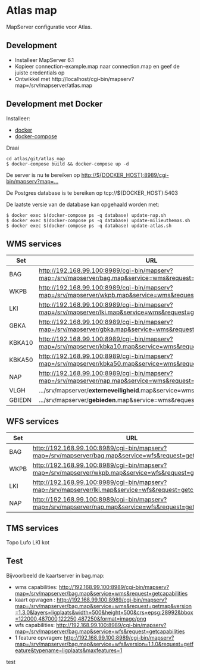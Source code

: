 Atlas map
=========

MapServer configuratie voor Atlas.


Development
-----------

* Installeer MapServer 6.1
* Kopieer connection-example.map naar connection.map en geef de juiste credentials op
* Ontwikkel met http://localhost/cgi-bin/mapserv?map=/srv/mapserver/atlas.map


Development met Docker
----------------------

Installeer:

* [docker](https://docs.docker.com/index.html)
* [docker-compose](https://docs.docker.com/compose/install/)

Draai

    cd atlas/git/atlas_map
	$ docker-compose build && docker-compose up -d

De server is nu te bereiken op <http://${DOCKER_HOST}:8989/cgi-bin/mapserv?map=...>

De Postgres database is te bereiken op tcp://${DOCKER_HOST}:5403

De laatste versie van de database kan opgehaald worden met:

	$ docker exec $(docker-compose ps -q database) update-nap.sh
	$ docker exec $(docker-compose ps -q database) update-milieuthemas.sh
	$ docker exec $(docker-compose ps -q database) update-atlas.sh 
	
WMS services
------------

| Set    | URL                                                                                                            |
| ------ | ---------------------------------------------------------------------------------------------------------------|
| BAG    | http://192.168.99.100:8989/cgi-bin/mapserv?map=/srv/mapserver/bag.map&service=wms&request=getcapabilities      |
| WKPB   | http://192.168.99.100:8989/cgi-bin/mapserv?map=/srv/mapserver/wkpb.map&service=wms&request=getcapabilities     |
| LKI    | http://192.168.99.100:8989/cgi-bin/mapserv?map=/srv/mapserver/lki.map&service=wms&request=getcapabilities      |
| GBKA   | http://192.168.99.100:8989/cgi-bin/mapserv?map=/srv/mapserver/gbka.map&service=wms&request=getcapabilities     |
| KBKA10 | http://192.168.99.100:8989/cgi-bin/mapserv?map=/srv/mapserver/kbka10.map&service=wms&request=getcapabilities   |
| KBKA50 | http://192.168.99.100:8989/cgi-bin/mapserv?map=/srv/mapserver/kbka50.map&service=wms&request=getcapabilities   |
| NAP    | http://192.168.99.100:8989/cgi-bin/mapserv?map=/srv/mapserver/nap.map&service=wms&request=getcapabilities      |
| VLGH   | .../srv/mapserver/**externeveiligheid**.map&service=wms&request=getcapabilities                                |
| GBIEDN | .../srv/mapserver/**gebieden**.map&service=wms&request=getcapabilities                                         |


WFS services
------------

| Set    | URL                                                                                                          |
| ------ | ------------------------------------------------------------------------------------------------------------ |
| BAG    | http://192.168.99.100:8989/cgi-bin/mapserv?map=/srv/mapserver/bag.map&service=wfs&request=getcapabilities    |
| WKPB   | http://192.168.99.100:8989/cgi-bin/mapserv?map=/srv/mapserver/wkpb.map&service=wfs&request=getcapabilities   |
| LKI    | http://192.168.99.100:8989/cgi-bin/mapserv?map=/srv/mapserver/lki.map&service=wfs&request=getcapabilities    |
| NAP    | http://192.168.99.100:8989/cgi-bin/mapserv?map=/srv/mapserver/nap.map&service=wfs&request=getcapabilities    |


TMS services
------------
Topo
Lufo
LKI kot



Test
----

Bijvoorbeeld de kaartserver in bag.map:

* wms capabilities:   <http://192.168.99.100:8989/cgi-bin/mapserv?map=/srv/mapserver/bag.map&service=wms&request=getcapabilities>
* kaart opvragen :    <http://192.168.99.100:8989/cgi-bin/mapserv?map=/srv/mapserver/bag.map&service=wms&request=getmap&version=1.3.0&layers=ligplaats&width=500&height=500&crs=epsg:28992&bbox=122000,487000,122250,487250&format=image/png>
* wfs capabilities:   <http://192.168.99.100:8989/cgi-bin/mapserv?map=/srv/mapserver/bag.map&service=wfs&request=getcapabilities>
* 1 feature opvragen: <http://192.168.99.100:8989/cgi-bin/mapserv?map=/srv/mapserver/bag.map&service=wfs&version=1.1.0&request=getfeature&typename=ligplaats&maxfeatures=1>

test